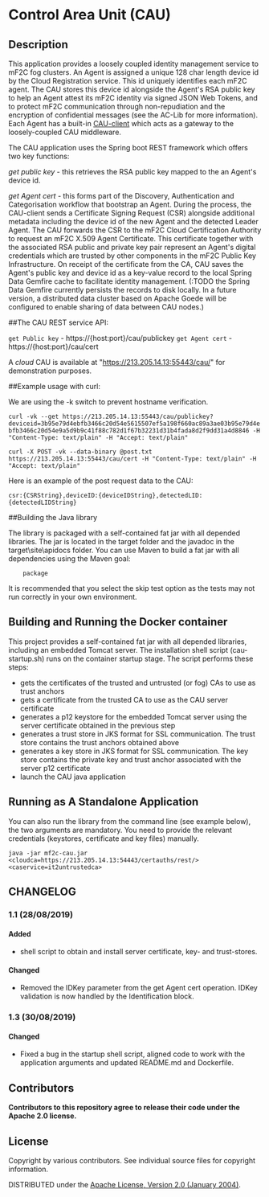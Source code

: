 # Control Area Unit (CAU)

## Description

This application provides a loosely coupled identity management service to mF2C fog clusters.  An Agent is assigned 
a unique 128 char length device id by the Cloud Registration service.  This id uniquely identifies each mF2C agent.
The CAU stores this device id alongside the Agent's RSA public key to help an Agent attest its mF2C identity 
via signed JSON Web Tokens, and to protect mF2C communication through non-repudiation and the encryption of confidential 
messages (see the AC-Lib for more information).  Each Agent has a built-in [CAU-client](https://github.com/mF2C/cau-client.git) 
which acts as a gateway to the loosely-coupled CAU middleware.

The CAU application uses the Spring boot REST framework which offers two key functions:

*get public key* - this retrieves the RSA public key mapped to the an Agent's device id.  

*get Agent cert* - this forms part of the Discovery, Authentication and Categorisation workflow that
bootstrap an Agent.  During the process, the CAU-client sends a Certificate Signing Request (CSR)
alongside additional metadata including the device id of the new Agent and the detected Leader Agent.
The CAU forwards the CSR to the mF2C Cloud Certification Authority to request an mF2C X.509 
Agent Certificate.  This certificate together with the associated RSA public and private key pair 
represent an Agent's digital credentials which are trusted by other components in the mF2C Public 
Key Infrastructure.  On receipt of the certificate from the CA, CAU saves the Agent's public key and 
device id as a key-value record to the local Spring Data Gemfire cache to facilitate identity management.
(:TODO the Spring Data Gemfire currently persists the records to disk locally.  In a future version, 
a distributed data cluster based on Apache Goede will be configured to enable sharing of data between CAU nodes.) 

##The CAU REST service API:

`get Public key` - https://{host:port}/cau/publickey
`get Agent cert` - https://{host:port}/cau/cert

A *cloud* CAU is available at "https://213.205.14.13:55443/cau/" for demonstration purposes.

##Example usage with curl:

We are using the -k switch to prevent hostname verification.

`curl -vk --get https://213.205.14.13:55443/cau/publickey?deviceid=3b95e79d4ebfb3466c20d54e5615507ef5a198f660ac89a3ae03b95e79d4ebfb3466c20d54e9a5d9b9c41f88c782d1f67b32231d31b4fada8d2f9dd31a4d8846 -H "Content-Type: text/plain" -H "Accept: text/plain"`

`curl -X POST -vk --data-binary @post.txt https://213.205.14.13:55443/cau/cert -H "Content-Type: text/plain" -H "Accept: text/plain"`

Here is an example of the post request data to the CAU:

`csr:{CSRString},deviceID:{deviceIDString},detectedLID:{detectedLIDString}`

 

##Building the Java library

The library is packaged with a self-contained fat jar with all depended libraries.  The jar is located in the target folder and the javadoc in the target\site\apidocs folder.
You can use Maven to build a fat jar with all dependencies using the Maven goal:

		package

It is recommended that you select the skip test option as the tests may not run correctly in your own environment. 


## Building and Running the Docker container

This project provides a self-contained fat jar with all depended libraries, including an embedded Tomcat server.
The installation shell script (cau-startup.sh) runs on the container startup stage.  The script performs these steps:

 - gets the certificates of the trusted and untrusted (or fog) CAs to use as trust anchors
 - gets a certificate from the trusted CA to use as the CAU server certificate
 - generates a p12 keystore for the embedded Tomcat server using the server certificate obtained in the previous step
 - generates a trust store in JKS format for SSL communication.  The trust store contains the trust anchors obtained above
 - generates a key store in JKS format for SSL communication.  The key store contains the private key and trust anchor
   associated with the server p12 certificate
 - launch the CAU java application
 
## Running as A Standalone Application

You can also run the library from the command line (see example below), the two arguments are mandatory.  You need to provide the 
relevant credentials (keystores, certificate and key files) manually.

	java -jar mf2c-cau.jar <cloudca=https://213.205.14.13:54443/certauths/rest/> <caservice=it2untrustedca>

## CHANGELOG

### 1.1 (28/08/2019)

#### Added

 - shell script to obtain and install server certificate, key- and trust-stores.

#### Changed

 - Removed the IDKey parameter from the get Agent cert operation.  IDKey validation is now handled by the Identification block.
 
### 1.3 (30/08/2019)

#### Changed

 - Fixed a bug in the startup shell script, aligned code to work with the application arguments and updated README.md and Dockerfile.

## Contributors

**Contributors to this repository agree to release their code under
the Apache 2.0 license.**

## License

Copyright by various contributors.  See individual source files for
copyright information.  

DISTRIBUTED under the [Apache License, Version 2.0 (January
2004)](http://www.apache.org/licenses/LICENSE-2.0).
